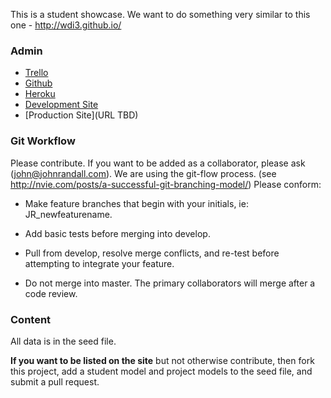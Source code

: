 This is a student showcase. We want to do something very similar to this one - http://wdi3.github.io/

### Admin
* [Trello](https://trello.com/b/V78kKAW5/wdi-april-string-student-showcase)
* [Github](https://github.com/johntrandall/ga-wdi-string-showcase)
* [Heroku](https://dashboard.heroku.com/apps/string-showcase/resources)
* [Development Site](http://string-showcase.herokuapp.com/)
* [Production Site](URL TBD)

### Git Workflow
Please contribute. If you want to be added as a collaborator, please ask (john@johnrandall.com). We are using the git-flow process. (see http://nvie.com/posts/a-successful-git-branching-model/) 
Please conform:

* Make feature branches that begin with your initials, ie: JR_newfeaturename. 

* Add basic tests before merging into develop. 

* Pull from develop, resolve merge conflicts, and re-test before attempting to integrate your feature.

* Do not merge into master. The primary collaborators will merge after a code review.

### Content
All data is in the seed file. 

**If you want to be listed on the site** but not otherwise contribute, then fork this project, add a student model and project models to the seed file, and submit a pull request.



